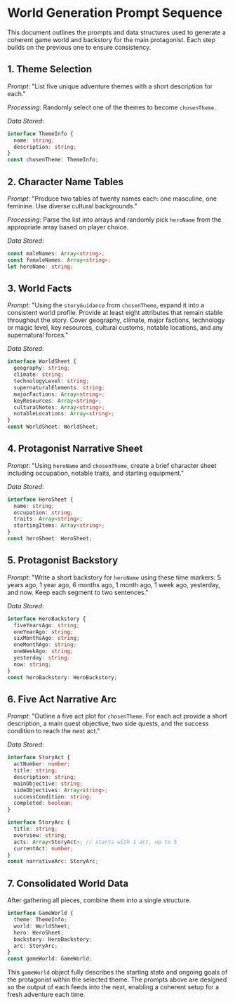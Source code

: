 # World Generation Prompt Sequence

This document outlines the prompts and data structures used to generate a coherent game world and backstory for the main protagonist. Each step builds on the previous one to ensure consistency.

## 1. Theme Selection

*Prompt*: "List five unique adventure themes with a short description for each."

*Processing*: Randomly select one of the themes to become `chosenTheme`.

*Data Stored*:
```ts
interface ThemeInfo {
  name: string;
  description: string;
}
const chosenTheme: ThemeInfo;
```

## 2. Character Name Tables

*Prompt*: "Produce two tables of twenty names each: one masculine, one feminine. Use diverse cultural backgrounds."

*Processing*: Parse the list into arrays and randomly pick `heroName` from the appropriate array based on player choice.

*Data Stored*:
```ts
const maleNames: Array<string>;
const femaleNames: Array<string>;
let heroName: string;
```

## 3. World Facts

*Prompt*: "Using the `storyGuidance` from `chosenTheme`, expand it into a consistent world profile. Provide at least eight attributes that remain stable throughout the story. Cover geography, climate, major factions, technology or magic level, key resources, cultural customs, notable locations, and any supernatural forces."

*Data Stored*:
```ts
interface WorldSheet {
  geography: string;
  climate: string;
  technologyLevel: string;
  supernaturalElements: string;
  majorFactions: Array<string>;
  keyResources: Array<string>;
  culturalNotes: Array<string>;
  notableLocations: Array<string>;
}
const WorldSheet: WorldSheet;
```

## 4. Protagonist Narrative Sheet

*Prompt*: "Using `heroName` and `chosenTheme`, create a brief character sheet including occupation, notable traits, and starting equipment."

*Data Stored*:
```ts
interface HeroSheet {
  name: string;
  occupation: string;
  traits: Array<string>;
  startingItems: Array<string>;
}
const heroSheet: HeroSheet;
```

## 5. Protagonist Backstory

*Prompt*: "Write a short backstory for `heroName` using these time markers: 5 years ago, 1 year ago, 6 months ago, 1 month ago, 1 week ago, yesterday, and now. Keep each segment to two sentences."

*Data Stored*:
```ts
interface HeroBackstory {
  fiveYearsAgo: string;
  oneYearAgo: string;
  sixMonthsAgo: string;
  oneMonthAgo: string;
  oneWeekAgo: string;
  yesterday: string;
  now: string;
}
const heroBackstory: HeroBackstory;
```

## 6. Five Act Narrative Arc

*Prompt*: "Outline a five act plot for `chosenTheme`. For each act provide a short description, a main quest objective, two side quests, and the success condition to reach the next act."

*Data Stored*:
```ts
interface StoryAct {
  actNumber: number;
  title: string;
  description: string;
  mainObjective: string;
  sideObjectives: Array<string>;
  successCondition: string;
  completed: boolean;
}

interface StoryArc {
  title: string;
  overview: string;
  acts: Array<StoryAct>; // starts with 1 act, up to 5
  currentAct: number;
}
const narrativeArc: StoryArc;
```

## 7. Consolidated World Data

After gathering all pieces, combine them into a single structure.

```ts
interface GameWorld {
  theme: ThemeInfo;
  world: WorldSheet;
  hero: HeroSheet;
  backstory: HeroBackstory;
  arc: StoryArc;
}
const gameWorld: GameWorld;
```

This `gameWorld` object fully describes the starting state and ongoing goals of the protagonist within the selected theme. The prompts above are designed so the output of each feeds into the next, enabling a coherent setup for a fresh adventure each time.
